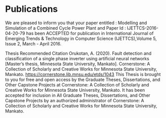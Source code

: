 # Publications

We are pleased to inform you that your paper entitled : Modelling and Simulation of a Combined Cycle Power Plant
and Paper Id : IJETTCS-2016-04-20-79 has been ACCEPTED for publication in International Journal of Emerging Trends & Technology in Computer Science (IJETTCS),Volume 5, Issue 2, March - April 2016.

Thesis
Recommended Citation
Orukotan, A. (2020). Fault detection and classification of a single phase inverter using artificial neural
networks [Master’s thesis, Minnesota State University, Mankato]. Cornerstone: A Collection of Scholarly
and Creative Works for Minnesota State University, Mankato. https://cornerstone.lib.mnsu.edu/etds/1043
This Thesis is brought to you for free and open access by the Graduate Theses, Dissertations, and Other Capstone
Projects at Cornerstone: A Collection of Scholarly and Creative Works for Minnesota State University, Mankato. It
has been accepted for inclusion in All Graduate Theses, Dissertations, and Other Capstone Projects by an
authorized administrator of Cornerstone: A Collection of Scholarly and Creative Works for Minnesota State
University, Mankato. 
